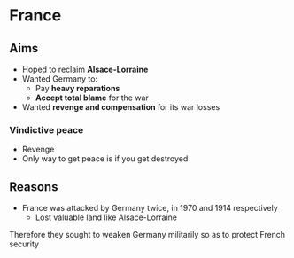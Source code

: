 # France

## Aims

- Hoped to reclaim **Alsace-Lorraine**
- Wanted Germany to:
    - Pay **heavy reparations**
    - **Accept total blame** for the war
- Wanted **revenge and compensation** for its war losses

### Vindictive peace

- Revenge
- Only way to get peace is if you get destroyed

## Reasons

- France was attacked by Germany twice, in 1970 and 1914 respectively
    - Lost valuable land like Alsace-Lorraine

Therefore they sought to weaken Germany militarily so as to protect French security